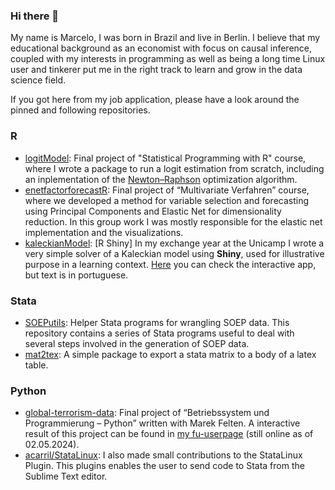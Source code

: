 ### Hi there 👋

My name is Marcelo, I was born in Brazil and live in Berlin. I believe that my educational background as an economist with focus on causal inference, coupled with my interests in programming as well as being a long time Linux user and tinkerer put me in the right track to learn and grow in the data science field. 

If you got here from my job application, please have a look around the pinned and following repositories. 

### R

- [logitModel](https://github.com/avila/logitModel): Final project of "Statistical Programming with R" course, where I wrote a package to run a logit estimation from scratch, including an inplementation of the [Newton–Raphson](https://en.wikipedia.org/wiki/Newton%27s_method) optimization algorithm.
- [enetfactorforecastR](https://github.com/avila/enetfactorforecastR): Final project of “Multivariate Verfahren” course, where we developed a method for variable selection and forecasting using Principal Components and Elastic Net for dimensionality reduction. In this group work I was mostly responsible for the elastic net implementation and the visualizations.
- [kaleckianModel](https://github.com/avila/kaleckianModel): [R Shiny] In my exchange year at the Unicamp I wrote a very simple solver of a Kaleckian model using **Shiny**, used for illustrative purpose in a learning context. [Here](https://mavila.shinyapps.io/Kalecki/) you can check the interactive app, but text is in portuguese. 


### Stata

- [SOEPutils](https://github.com/avila/SOEPutils/): Helper Stata programs for wrangling SOEP data. This repository contains a series of Stata programs useful to deal with several steps involved in the generation of SOEP data.
- [mat2tex](https://github.com/avila/mat2tex): A simple package to export a stata matrix to a body of a latex table.


### Python

- [global-terrorism-data](https://github.com/avila/global-terrorism-data): Final project of “Betriebssystem und Programmierung – Python” written with Marek Felten. A interactive result of this project can be found in [my fu-userpage](http://userpage.fu-berlin.de/avila/py/map_europe.html) (still online as of 02.05.2024).
- [acarril/StataLinux](https://github.com/acarril/StataLinux/pulls?q=is%3Apr+author%3Aavila): I also made small contributions to the StataLinux Plugin. This plugins enables the user to send code to Stata from the Sublime Text editor. 


